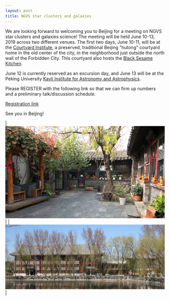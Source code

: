 ```yaml
---
layout: post
title: NGVS star clusters and galaxies
---
```


We are looking forward to welcoming you to Beijing for a meeting on NGVS star clusters and galaxies science! The meeting will be held June 10-13, 2019 across two different venues. The first two days, June 10-11, will be at the <a href="http://www.courtyardinstitute.com/?page_id=778&lang=en" target="_blank">Courtyard Institute</a>, a preserved, traditional Beijing "hutong" courtyard home in the old center of the city, in the neighborhood just outside the north wall of the Forbidden City. This courtyard also hosts the <a href="http://www.blacksesamekitchen.com/" target="_blank">Black Sesame Kitchen</a>.

June 12 is currently reserved as an excursion day, and June 13 will be at the Peking University <a href="http://kiaa.pku.edu.cn" target="_blank">Kavli Institute for Astronomy and Astrophysics</a>.


Please REGISTER with the following link so that we can firm up numbers and a preliminary talk/discussion schedule.

<a href="https://ko.surveymonkey.com/r/BM7CKG7" target="_blank">Registration link</a>

See you in Beijing!

|![Courtyard_Institute](/images/courtyard_small_crop.png)|  |![KIAA](/images/KIAA_spring_small.jpg)|


